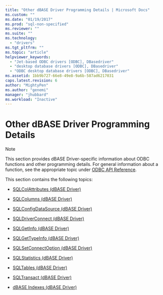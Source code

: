 ```yaml
---
title: "Other dBASE Driver Programming Details | Microsoft Docs"
ms.custom: ""
ms.date: "01/19/2017"
ms.prod: "sql-non-specified"
ms.reviewer: ""
ms.suite: ""
ms.technology: 
  - "drivers"
ms.tgt_pltfrm: ""
ms.topic: "article"
helpviewer_keywords: 
  - "Jet-based ODBC drivers [ODBC], DBasedriver"
  - "desktop database drivers [ODBC], DBasedriver"
  - "ODBC desktop database drivers [ODBC], DBasedriver"
ms.assetid: 1bb9b727-66e8-49e8-9a6b-587ad6217031
caps.latest.revision: 6
author: "MightyPen"
ms.author: "genemi"
manager: "jhubbard"
ms.workload: "Inactive"
---
```

# Other dBASE Driver Programming Details
> [!NOTE]  
>  This section provides dBASE Driver-specific information about ODBC functions and other programming details. For general information about a function, see the appropriate topic under [ODBC API Reference](../../odbc/reference/syntax/odbc-api-reference.md).  
  
 This section contains the following topics:  
  
-   [SQLColAttributes (dBASE Driver)](../../odbc/microsoft/sqlcolattributes-dbase-driver.md)  
  
-   [SQLColumns (dBASE Driver)](../../odbc/microsoft/sqlcolumns-dbase-driver.md)  
  
-   [SQLConfigDataSource (dBASE Driver)](../../odbc/microsoft/sqlconfigdatasource-dbase-driver.md)  
  
-   [SQLDriverConnect (dBASE Driver)](../../odbc/microsoft/sqldriverconnect-dbase-driver.md)  
  
-   [SQLGetInfo (dBASE Driver)](../../odbc/microsoft/sqlgetinfo-dbase-driver.md)  
  
-   [SQLGetTypeInfo (dBASE Driver)](../../odbc/microsoft/sqlgettypeinfo-dbase-driver.md)  
  
-   [SQLSetConnectOption (dBASE Driver)](../../odbc/microsoft/sqlsetconnectoption-dbase-driver.md)  
  
-   [SQLStatistics (dBASE Driver)](../../odbc/microsoft/sqlstatistics-dbase-driver.md)  
  
-   [SQLTables (dBASE Driver)](../../odbc/microsoft/sqltables-dbase-driver.md)  
  
-   [SQLTransact (dBASE Driver)](../../odbc/microsoft/sqltransact-dbase-driver.md)  
  
-   [dBASE Indexes (dBASE Driver)](../../odbc/microsoft/dbase-indexes.md)
